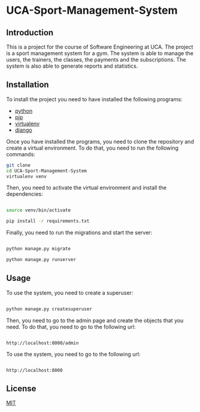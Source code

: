# UCA-Sport-Management-System

## Introduction
This is a project for the course of Software Engineering at UCA. The project is a sport management system for a gym. The system is able to manage the users, the trainers, the classes, the payments and the subscriptions. The system is also able to generate reports and statistics.

## Installation
To install the project you need to have installed the following programs:
- [python](https://www.python.org/downloads/)
- [pip](https://pip.pypa.io/en/stable/installing/)
- [virtualenv](https://virtualenv.pypa.io/en/latest/installation.html)
- [django](https://docs.djangoproject.com/en/3.1/topics/install/)


Once you have installed the programs, you need to clone the repository and create a virtual environment. To do that, you need to run the following commands:
```bash
git clone
cd UCA-Sport-Management-System
virtualenv venv
```

Then, you need to activate the virtual environment and install the dependencies:
```bash

source venv/bin/activate

pip install -r requirements.txt
```

Finally, you need to run the migrations and start the server:
```bash

python manage.py migrate

python manage.py runserver
```

## Usage

To use the system, you need to create a superuser:
```bash

python manage.py createsuperuser
```

Then, you need to go to the admin page and create the objects that you need. To do that, you need to go to the following url:
```

http://localhost:8000/admin
```

To use the system, you need to go to the following url:
```

http://localhost:8000
```

## License

[MIT](https://choosealicense.com/licenses/mit/)
```


            
    